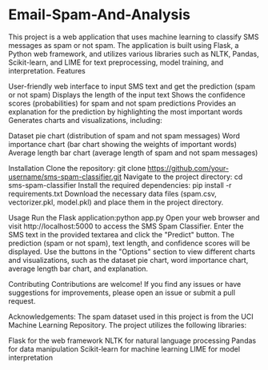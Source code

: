 # Email-Spam-And-Analysis
This project is a web application that uses machine learning to classify SMS messages as spam or not spam. The application is built using Flask, a Python web framework, and utilizes various libraries such as NLTK, Pandas, Scikit-learn, and LIME for text preprocessing, model training, and interpretation.
Features

User-friendly web interface to input SMS text and get the prediction (spam or not spam)
Displays the length of the input text
Shows the confidence scores (probabilities) for spam and not spam predictions
Provides an explanation for the prediction by highlighting the most important words
Generates charts and visualizations, including:

Dataset pie chart (distribution of spam and not spam messages)
Word importance chart (bar chart showing the weights of important words)
Average length bar chart (average length of spam and not spam messages)



Installation
Clone the repository: git clone https://github.com/your-username/sms-spam-classifier.git
Navigate to the project directory: cd sms-spam-classifier
Install the required dependencies: pip install -r requirements.txt
Download the necessary data files (spam.csv, vectorizer.pkl, model.pkl) and place them in the project directory.

Usage
Run the Flask application:python app.py
Open your web browser and visit http://localhost:5000 to access the SMS Spam Classifier.
Enter the SMS text in the provided textarea and click the "Predict" button.
The prediction (spam or not spam), text length, and confidence scores will be displayed.
Use the buttons in the "Options" section to view different charts and visualizations, such as the dataset pie chart, word importance chart, average length bar chart, and explanation.

Contributing
Contributions are welcome! If you find any issues or have suggestions for improvements, please open an issue or submit a pull request.

Acknowledgements:
The spam dataset used in this project is from the UCI Machine Learning Repository.
The project utilizes the following libraries:

Flask for the web framework
NLTK for natural language processing
Pandas for data manipulation
Scikit-learn for machine learning
LIME for model interpretation



